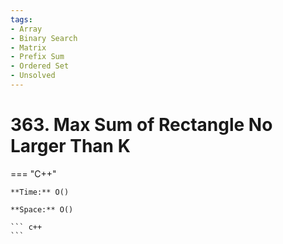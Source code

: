 ```yaml
---
tags:
- Array
- Binary Search
- Matrix
- Prefix Sum
- Ordered Set
- Unsolved
---
```



# 363. Max Sum of Rectangle No Larger Than K

=== "C++"

    **Time:** O()

    **Space:** O()

    ``` c++
    ```